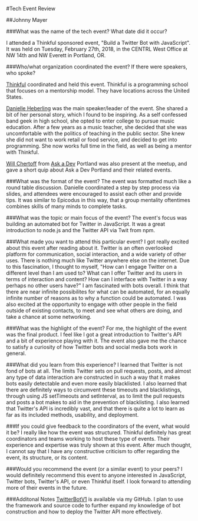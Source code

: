 #Tech Event Review

##Johnny Mayer

###What was the name of the tech event? What date did it occur?

I attended a Thinkful sponsored event, "Build a Twitter Bot with JavaScript".  It was held on Tuesday, February 27th, 2018, in the CENTRL West Office at NW 14th and NW Everett in Portland, OR.

###Who/what organization coordinated the event? If there were speakers, who spoke?

[Thinkful](http://www.thinkful.com) coordinated and held this event.  Thinkful is a programming school that focuses on a mentorship model.  They have locations across the United States.

[Danielle Heberling](https://danielleheberling.xyz/) was the main speaker/leader of the event.  She shared a bit of her personal story, which I found to be inspiring.  As a self confessed band geek in high school, she opted to enter college to pursue music education.  After a few years as a music teacher, she decided that she was uncomfortable with the politics of teaching in the public sector.  She knew she did not want to work retail or food service, and decided to get into programming.  She now works full time in the field, as well as being a mentor with Thinkful.

[Will Chertoff](http://www.willchertoff.com/) from [Ask a Dev](https://askadev.org/) Portland was also present at the meetup, and gave a short quip about Ask a Dev Portland and their related events.

###What was the format of the event?
The event was formatted much like a round table discussion.  Danielle coordinated a step by step process via slides, and attendees were encouraged to assist each other and provide tips.  It was similar to Epicodus in this way, that a group mentality oftentimes combines skills of many minds to complete tasks.

###What was the topic or main focus of the event?
The event's focus was building an automated bot for Twitter in JavaScript.  It was a great introduction to node.js and the Twitter API via Twit from npm.

###What made you want to attend this particular event?
I got really excited about this event after reading about it.  Twitter is an often overlooked platform for communication, social interaction, and a wide variety of other uses.  There is nothing much like Twitter anywhere else on the internet.  Due to this fascination, I thought to myself, "How can I engage Twitter on a different level than I am used to?  What can I offer Twitter and its users in terms of interaction and content?  How can I interface with Twitter in a way perhaps no other users have?"  I am fascinated with bots overall.  I think that there are near infinite possibilites for what can be automated, for an equally infinite number of reasons as to why a function could be automated.  I was also excited at the opportunity to engage with other people in the field outside of existing contacts, to meet and see what others are doing, and take a chance at some networking.

###What was the highlight of the event?
For me, the highlight of the event was the final product.  I feel like I got a great introduction to Twitter's API and a bit of experience playing with it.  The event also gave me the chance to satisfy a curiosity of how Twitter bots and social media bots work in general.

###What did you learn from this experience?
I learned that Twitter is not fond of bots at all.  The limits Twitter sets on pull requests, posts, and almost any type of data interaction are constructed in such a way that it makes bots easily detectable and even more easily blacklisted.  I also learned that there are definitely ways to circumvent these timeouts and blacklistings, through using JS setTimeouts and setInterval, as to limit the pull requests and posts a bot makes to aid in the prevention of blacklisting.  I also learned that Twitter's API is incredibly vast, and that there is quite a lot to learn as far as its included methods, usability, and deployment.

###If you could give feedback to the coordinators of the event, what would it be?
I really like how the event was structured.  Thinkful definitely has great coordinators and teams working to host these type of events.  Their experience and expertise was truly shown at this event.  After much thought, I cannot say that I have any constructive criticism to offer regarding the event, its structure, or its content.

###Would you recommend the event (or a similar event) to your peers?
I would definitely recommend this event to anyone interested in JavaScript, Twitter bots, Twitter's API, or even Thinkful itself.  I look forward to attending more of their events in the future.

###Additonal Notes
[TwitterBotV1](https://github.com/johnnymayer/TwitterBotV1) is available via my GitHub.  I plan to use the framework and source code to further expand my knowledge of bot construction and how to deploy the Twitter API more effectively.